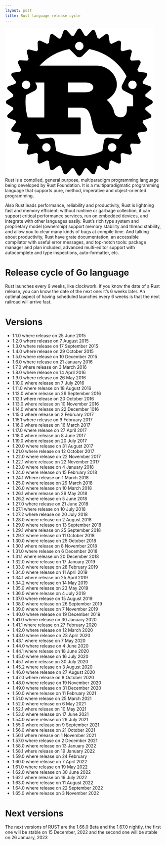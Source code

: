 ```yaml
---
layout: post
title: Rust language release cycle
---
```

<div class="row">
    <div class="col-sm-2">
        <img src="/images/rust.png" alt="Rust lang logo"/>
    </div>
    <div class="col-sm-10">
        Rust is a compiled, general purpose, multiparadigm programming language being developed by Rust Foundation. It is a multiparadigmatic programming language that supports pure, method, imperative and object-oriented programming.
    </div>
</div>

Also Rust leads performance, reliability and productivity, Rust is lightning fast and memory efficient: without runtime or garbage collection, it can support critical performance services, run on embedded devices, and integrate with other languages easily.
Rust’s rich type system and proprietary model (ownership) support memory stability and thread stability, and allow you to clear many kinds of bugs at compile time.
And talking about productivity, Rust have grate documentation, an accessible compilator with useful error messages, and top-notch tools: package manager and plan included, advanced multi-editor support with autocomplete and type inspections, auto-formatter, etc.

# Release cycle of Go language
Rust launches every 6 weeks, like clockwork. If you know the date of a Rust release, you can know the date of the next one: it’s 6 weeks later. An optimal aspect of having scheduled launches every 6 weeks is that the next railroad will arrive fast.

# Versions
* 1.1.0 where release on 25 June 2015
* 1.2.0 where release on 7 August 2015
* 1.3.0 where release on 17 September 2015
* 1.4.0 where release on 29 October 2015
* 1.5.0 where release on 10 December 2015
* 1.6.0 where release on 21 January 2016
* 1.7.0 where release on 3 March 2016
* 1.8.0 where release on 14 April 2016
* 1.9.0 where release on 26 May 2016
* 1.10.0 where release on 7 July 2016
* 1.11.0 where release on 18 August 2016
* 1.12.0 where release on 29 September 2016
* 1.12.1 where release on 20 October 2016
* 1.13.0 where release on 10 November 2016
* 1.14.0 where release on 22 December 1016
* 1.15.0 where release on 2 February 2017
* 1.15.1 where release on 9 February 2017
* 1.16.0 where release on 16 March 2017
* 1.17.0 where release on 27 April 2017
* 1.18.0 where release on 8 June 2017
* 1.19.0 where release on 20 July 2017
* 1.20.0 where release on 31 August 2017
* 1.21.0 where release on 12 October 2017
* 1.22.0 where release on 22 November 2017
* 1.22.1 where release on 22 November 2017
* 1.23.0 where release on 4 January 2018
* 1.24.0 where release on 15 February 2018
* 1.24.1 Where release on 1 March 2018
* 1.25.0 where release on 29 March 2018
* 1.26.0 where release on 10 March 2018
* 1.26.1 where release on 29 May 2018
* 1.26.2 where release on 5 June 2018
* 1.27.0 where release on 21 June 2018
* 1.27.1 where release on 10 July 2018
* 1.27.2 where release on 20 July 2018
* 1.28.0 where release on 2 August 2018
* 1.29.0 where release on 13 September 2018
* 1.29.1 where release on 25 September 2018
* 1.29.2 where release on 11 October 2018
* 1.30.0 where release on 25 October 2018
* 1.30.1 where release on 8 November 2018
* 1.31.0 where release on 6 December 2018
* 1.31.1 where release on 20 December 2018
* 1.32.0 where release on 17 January 2019
* 1.33.0 where release on 28 February 2019
* 1.34.0 where release on 11 April 2019
* 1.34.1 where release on 25 April 2019
* 1.34.2 where release on 14 May 2019
* 1.35.0 where release on 23 May 2019
* 1.36.0 where release on 4 July 2019
* 1.37.0 where release on 15 August 2019
* 1.38.0 where release on 26 September 2019
* 1.39.0 where release on 7 November 2019
* 1.40.0 where release on 19 December 2019
* 1.41.0 where release on 30 January 2020
* 1.41.1 where release on 27 February 2020
* 1.42.0 where release on 12 March 2020
* 1.43.0 where release on 23 April 2020
* 1.43.1 where release on 7 May 2020
* 1.44.0 where release on 4 June 2020
* 1.44.1 where release on 18 June 2020
* 1.45.0 where release on 16 July 2020
* 1.45.1 where release on 30 July 2020
* 1.45.2 where release on 3 August 2020
* 1.46.0 where release on 27 August 2020
* 1.47.0 where release on 8 October 2020
* 1.48.0 where release on 19 November 2020
* 1.49.0 where release on 31 December 2020
* 1.50.0 where release on 11 February 2021
* 1.51.0 where release on 25 March 2021
* 1.52.0 where release on 6 May 2021
* 1.52.1 where release on 10 May 2021
* 1.53.0 where release on 17 June 2021
* 1.54.0 where release on 29 July 2021
* 1.55.0 where release on 9 September 2021
* 1.56.0 where release on 21 October 2021
* 1.56.1 where release on 1 November 2021
* 1.57.0 where release on 2 December 2021
* 1.58.0 where release on 13 January 2022
* 1.58.1 where release on 19 January 2022
* 1.59.0 where release on 24 February
* 1.60.0 where release on 7 April 2022
* 1.61.0 where release on 19 May 2022
* 1.62.0 where release on 30 June 2022
* 1.62.1 where release on 19 July 2022
* 1.63.0 where release on 11 August 2022
* 1.64.0 where release on 22 September 2022
* 1.65.0 where release on 3 November 2022

# Next versions
The next versions of RUST are the 1.66.0 Beta and the 1.67.0 nightly, the first one will be stable on 15 December, 2022 and the second one will be stable on 26 January, 2023
